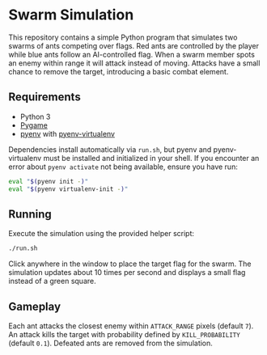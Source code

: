 # Swarm Simulation

This repository contains a simple Python program that simulates two swarms of ants competing over flags. Red ants are controlled by the player while blue ants follow an AI-controlled flag. When a swarm member spots an enemy within range it will attack instead of moving. Attacks have a small chance to remove the target, introducing a basic combat element.

## Requirements

- Python 3
- [Pygame](https://www.pygame.org/)
- [pyenv](https://github.com/pyenv/pyenv) with [pyenv-virtualenv](https://github.com/pyenv/pyenv-virtualenv)

Dependencies install automatically via `run.sh`, but pyenv and pyenv-virtualenv
must be installed and initialized in your shell. If you encounter an error about
`pyenv activate` not being available, ensure you have run:

```bash
eval "$(pyenv init -)"
eval "$(pyenv virtualenv-init -)"
```

## Running

Execute the simulation using the provided helper script:

```bash
./run.sh
```

Click anywhere in the window to place the target flag for the swarm. The
simulation updates about 10 times per second and displays a small flag
instead of a green square.

## Gameplay

Each ant attacks the closest enemy within `ATTACK_RANGE` pixels (default `7`).
An attack kills the target with probability defined by `KILL_PROBABILITY`
(default `0.1`). Defeated ants are removed from the simulation.
